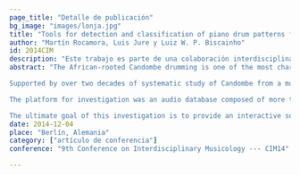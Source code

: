 ```yaml
---
page_title: "Detalle de publicación"
bg_image: "images/lonja.jpg" 
title: "Tools for detection and classification of piano drum patterns from Candombe recordings"  
author: "Martín Rocamora, Luis Jure y Luiz W. P. Biscainho"  
id: 2014CIM
description: "Este trabajo es parte de una colaboración interdisciplinaria que apunta al desarrollo de herramientas computacionales para el análisis automático de candombe a partir de grabaciones de audio."  
abstract: "The African-rooted Candombe drumming is one of the most characteristic traits of Uruguayan culture. Yet its complex rhythm can sound difficult to decode for unfamiliar listeners.

Supported by over two decades of systematic study of Candombe from a musicological perspective, this work is part of an interdisciplinary collaboration that pursues the development of automatic tools for computer-aided analysis y transcription of Candombe from audio recordings. Having previously devised a supervised scheme for rhythmic pattern tracking intended for finding the underlying metrical structure of recorded music, in the present work the authors propose a technique for detailed analysis of the rhythmic patterns of each type of drum as found in recorded Candombe performances.

The platform for investigation was an audio database composed of more than 20 recordings involving about a dozen players (totaling over an hour of audio),  whose metrical structures have been identified and annotated by an expert. For a given recording, the first proposed tool consists in constructing a map of bar-length patterns that enables the inspection of their evolution over time; a second tool clusters those patterns, and maps the result onto a low dimensional space for visualization. After a set of controlled experiments that illustrate and justify the fundamentals of the described strategies, they are applied to the analysis of real piano drum performances as a case study. Among other findings, the tests demonstrated that the obtained clusters match characteristic patterns of the instrument; moreover, when one compares recordings by different performers the patterns tend to be grouped by artist, thus disclosing differences and similarities among their personal styles.

The ultimate goal of this investigation is to provide an interactive software tool for the analysis of Candombe recordings oriented towards the study of the underlying structures and rules governing performance styles and improvisation."  
date: 2014-12-04  
place: "Berlín, Alemania"  
category: ["artículo de conferencia"]   
conference: "9th Conference on Interdisciplinary Musicology --- CIM14"

---
```


